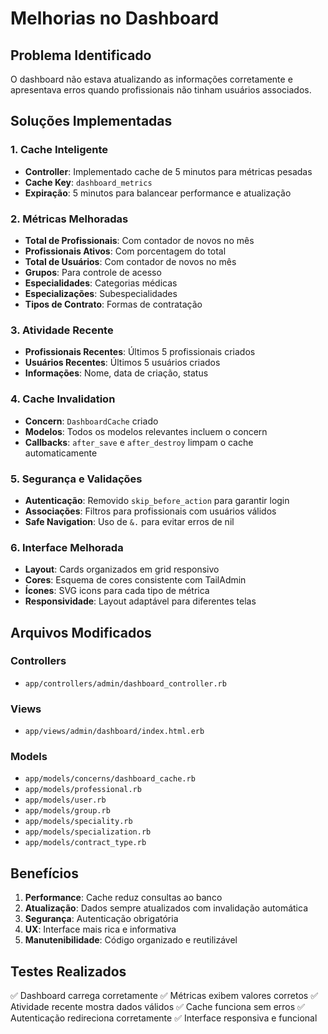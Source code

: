 # Melhorias no Dashboard

## Problema Identificado
O dashboard não estava atualizando as informações corretamente e apresentava erros quando profissionais não tinham usuários associados.

## Soluções Implementadas

### 1. Cache Inteligente
- **Controller**: Implementado cache de 5 minutos para métricas pesadas
- **Cache Key**: `dashboard_metrics`
- **Expiração**: 5 minutos para balancear performance e atualização

### 2. Métricas Melhoradas
- **Total de Profissionais**: Com contador de novos no mês
- **Profissionais Ativos**: Com porcentagem do total
- **Total de Usuários**: Com contador de novos no mês
- **Grupos**: Para controle de acesso
- **Especialidades**: Categorias médicas
- **Especializações**: Subespecialidades
- **Tipos de Contrato**: Formas de contratação

### 3. Atividade Recente
- **Profissionais Recentes**: Últimos 5 profissionais criados
- **Usuários Recentes**: Últimos 5 usuários criados
- **Informações**: Nome, data de criação, status

### 4. Cache Invalidation
- **Concern**: `DashboardCache` criado
- **Modelos**: Todos os modelos relevantes incluem o concern
- **Callbacks**: `after_save` e `after_destroy` limpam o cache automaticamente

### 5. Segurança e Validações
- **Autenticação**: Removido `skip_before_action` para garantir login
- **Associações**: Filtros para profissionais com usuários válidos
- **Safe Navigation**: Uso de `&.` para evitar erros de nil

### 6. Interface Melhorada
- **Layout**: Cards organizados em grid responsivo
- **Cores**: Esquema de cores consistente com TailAdmin
- **Ícones**: SVG icons para cada tipo de métrica
- **Responsividade**: Layout adaptável para diferentes telas

## Arquivos Modificados

### Controllers
- `app/controllers/admin/dashboard_controller.rb`

### Views
- `app/views/admin/dashboard/index.html.erb`

### Models
- `app/models/concerns/dashboard_cache.rb`
- `app/models/professional.rb`
- `app/models/user.rb`
- `app/models/group.rb`
- `app/models/speciality.rb`
- `app/models/specialization.rb`
- `app/models/contract_type.rb`

## Benefícios

1. **Performance**: Cache reduz consultas ao banco
2. **Atualização**: Dados sempre atualizados com invalidação automática
3. **Segurança**: Autenticação obrigatória
4. **UX**: Interface mais rica e informativa
5. **Manutenibilidade**: Código organizado e reutilizável

## Testes Realizados

✅ Dashboard carrega corretamente
✅ Métricas exibem valores corretos
✅ Atividade recente mostra dados válidos
✅ Cache funciona sem erros
✅ Autenticação redireciona corretamente
✅ Interface responsiva e funcional
